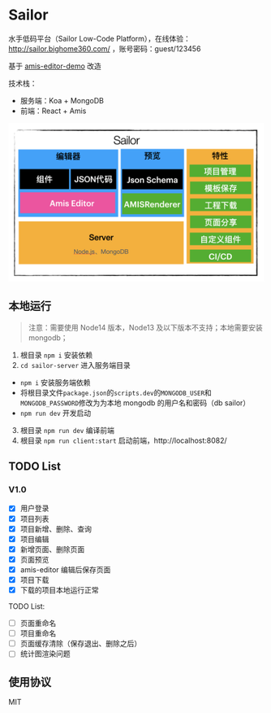 <!--
 * @Author: atdow
 * @Date: 2021-04-28 14:27:20
 * @LastEditors: null
 * @LastEditTime: 2021-04-29 16:51:20
 * @Description: file content
-->

# Sailor

水手低码平台（Sailor Low-Code Platform），在线体验：http://sailor.bighome360.com/ ，账号密码：guest/123456

基于 [amis-editor-demo](http://aisuda.github.io/amis-editor-demo) 改造

技术栈：

-   服务端：Koa + MongoDB
-   前端：React + Amis

![](./architecture.png)

## 本地运行

> 注意：需要使用 Node14 版本，Node13 及以下版本不支持；本地需要安装mongodb；


1. 根目录 `npm i` 安装依赖
2. `cd sailor-server` 进入服务端目录

-   `npm i` 安装服务端依赖
-   将根目录文件`package.json`的`scripts.dev`的`MONGODB_USER`和`MONGODB_PASSWORD`修改为为本地 mongodb 的用户名和密码（db sailor）
-   `npm run dev` 开发启动

3. 根目录 `npm run dev` 编译前端
4. 根目录 `npm run client:start` 启动前端，http://localhost:8082/

## TODO List

### V1.0

-   [x] 用户登录
-   [x] 项目列表
-   [x] 项目新增、删除、查询
-   [x] 项目编辑
-   [x] 新增页面、删除页面
-   [x] 页面预览
-   [x] amis-editor 编辑后保存页面
-   [x] 项目下载
-   [x] 下载的项目本地运行正常

TODO List:

-   [ ] 页面重命名
-   [ ] 项目重命名
-   [ ] 页面缓存清除（保存退出、删除之后）
-   [ ] 统计图渲染问题

## 使用协议

MIT
